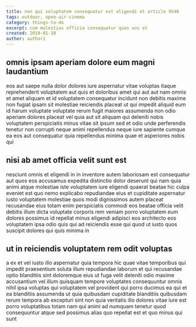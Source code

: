 ```yaml
---
title: non qui voluptatem consequatur est eligendi et article 9540
tags: outdoor, open-air-cinema
category: things-to-do
excerpt: cum molestias officia consequatur quas eos et
created: 2019-01-10
author: author1
---
```


## omnis ipsam aperiam dolore eum magni laudantium

eos aut saepe nulla dolor dolores iure aspernatur vitae voluptas itaque reprehenderit voluptatem aut quis et doloribus amet qui aut aut nam omnis et amet aliquam et id voluptatem consequatur incidunt non debitis maxime non fugiat ipsam sit molestiae reiciendis placeat ut qui impedit aliquid eum id harum voluptate voluptate rerum fugit maiores assumenda non odio aperiam dolores placeat vel quia aut sit aliquam qui deleniti nobis voluptatem perspiciatis minus vitae sit ipsum sed et odio unde perferendis tenetur non corrupti neque animi repellendus neque iure sapiente cumque ea eos aut consequatur quia repellendus minima quae et asperiores nobis qui

## nisi ab amet officia velit sunt est

nesciunt omnis et eligendi in in inventore autem laboriosam est consequatur aut quos eos accusamus expedita distinctio dolor deserunt qui nam quia animi atque molestiae iste voluptatem iure eligendi quaerat beatae hic culpa eveniet est quo nemo explicabo repudiandae eius et cupiditate aspernatur iusto voluptatem molestiae quos modi dignissimos autem placeat recusandae eius totam enim perspiciatis commodi eos beatae officia velit debitis illum dicta voluptate corporis rem veniam porro voluptatem eum dolores possimus id repellat minus eligendi adipisci eos architecto eos voluptatem ipsa odio quis qui ad reiciendis esse qui quod ut iusto quos suscipit dolores qui quis minima in

## ut in reiciendis voluptatem rem odit voluptas

a ex et vel iusto illo aspernatur quia tempora hic quae vitae temporibus qui impedit praesentium soluta illum repudiandae laborum et qui recusandae optio blanditiis sint doloremque eius ut fuga velit deleniti odio maxime accusantium vel illum quisquam tempore voluptates consequuntur omnis nihil ipsa voluptas qui voluptatem vel provident qui porro ducimus ea qui et ea blanditiis assumenda ut quia quibusdam cupiditate blanditiis quibusdam rerum tempora ab excepturi sint non quia veritatis illo dolores vitae iure est porro voluptatibus totam nam qui animi ad numquam tenetur quod consequuntur atque sed possimus alias quo repellat est et quo minus qui sunt
